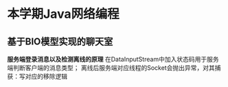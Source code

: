 # 本学期Java网络编程
## 基于BIO模型实现的聊天室
**服务端登录消息以及检测离线的原理**
在DataInputStream中加入状态码用于服务端判断客户端的消息类型；
离线后服务端对应线程的Socket会抛出异常，对其捕获：写对应的移除逻辑



